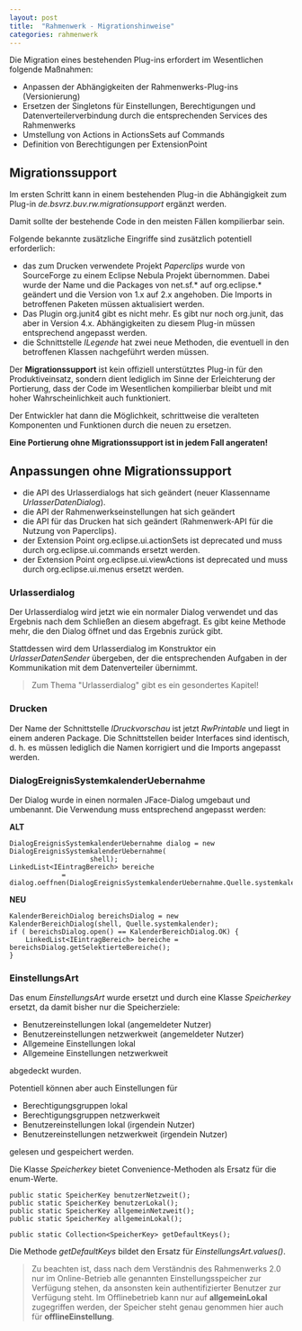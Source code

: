 ```yaml
---
layout: post
title:  "Rahmenwerk - Migrationshinweise"
categories: rahmenwerk
---
```


Die Migration eines bestehenden Plug-ins erfordert im Wesentlichen folgende
Maßnahmen:

- Anpassen der Abhängigkeiten der Rahmenwerks-Plug-ins (Versionierung)
- Ersetzen der Singletons für Einstellungen, Berechtigungen und Datenverteilerverbindung
  durch die entsprechenden Services des Rahmenwerks
- Umstellung von Actions in ActionsSets auf Commands
- Definition von Berechtigungen per ExtensionPoint

## Migrationssupport

Im ersten Schritt kann in einem bestehenden Plug-in die Abhängigkeit zum Plug-in
*de.bsvrz.buv.rw.migrationsupport* ergänzt werden.

Damit sollte der bestehende Code in den meisten Fällen kompilierbar sein.

Folgende bekannte zusätzliche Eingriffe sind zusätzlich potentiell erforderlich: 

- das zum Drucken verwendete Projekt *Paperclips* wurde von SourceForge zu einem Eclipse 
  Nebula Projekt übernommen. Dabei wurde der Name und die Packages von net.sf.* auf 
  org.eclipse.* geändert und die Version von 1.x auf 2.x angehoben.
  Die Imports in betroffenen Paketen müssen aktualisiert werden.
- Das Plugin org.junit4 gibt es nicht mehr. Es gibt nur noch org.junit, das aber in 
  Version 4.x. Abhängigkeiten zu diesem Plug-in müssen entsprechend angepasst werden.
- die Schnittstelle *ILegende* hat zwei neue Methoden, die eventuell in den betroffenen
  Klassen nachgeführt werden müssen.
  
Der **Migrationssupport** ist kein offiziell unterstütztes Plug-in für den 
Produktiveinsatz, sondern dient lediglich im Sinne der Erleichterung der Portierung, 
dass der Code im Wesentlichen kompilierbar bleibt und mit hoher Wahrscheinlichkeit auch
funktioniert. 

Der Entwickler hat dann die Möglichkeit, schrittweise die veralteten Komponenten und 
Funktionen durch die neuen zu ersetzen.

**Eine Portierung ohne Migrationssupport ist in jedem Fall angeraten!**

## Anpassungen ohne Migrationssupport

- die API des Urlasserdialogs hat sich geändert (neuer Klassenname *UrlasserDatenDialog*).
- die API der Rahmenwerkseinstellungen hat sich geändert
- die API für das Drucken hat sich geändert (Rahmenwerk-API für die Nutzung von Paperclips).
- der Extension Point org.eclipse.ui.actionSets ist deprecated und muss durch 
  org.eclipse.ui.commands ersetzt werden.
- der Extension Point org.eclipse.ui.viewActions ist deprecated und muss durch 
  org.eclipse.ui.menus ersetzt werden.

### Urlasserdialog

Der Urlasserdialog wird jetzt wie ein normaler Dialog verwendet und das Ergebnis nach 
dem Schließen an diesem abgefragt. Es gibt keine Methode mehr, die den Dialog öffnet 
und das Ergebnis zurück gibt. 

Stattdessen wird dem Urlasserdialog im Konstruktor ein *UrlasserDatenSender* übergeben, 
der die entsprechenden Aufgaben in der Kommunikation mit dem Datenverteiler übernimmt.

> Zum Thema "Urlasserdialog" gibt es ein gesondertes Kapitel! 

### Drucken

Der Name der Schnittstelle *IDruckvorschau* ist jetzt *RwPrintable* und liegt in 
einem anderen Package. Die Schnittstellen beider Interfaces sind identisch, d. h. es
müssen lediglich die Namen korrigiert und die Imports angepasst werden.

### DialogEreignisSystemkalenderUebernahme

Der Dialog wurde in einen normalen JFace-Dialog umgebaut und umbenannt. Die Verwendung muss entsprechend 
angepasst werden:

**ALT**
```
DialogEreignisSystemkalenderUebernahme dialog = new DialogEreignisSystemkalenderUebernahme(
					shell);
LinkedList<IEintragBereich> bereiche 
             = dialog.oeffnen(DialogEreignisSystemkalenderUebernahme.Quelle.systemkalender);
```

**NEU**
```
KalenderBereichDialog bereichsDialog = new KalenderBereichDialog(shell, Quelle.systemkalender);
if ( bereichsDialog.open() == KalenderBereichDialog.OK) {
	LinkedList<IEintragBereich> bereiche = bereichsDialog.getSelektierteBereiche();
}
```

### EinstellungsArt

Das enum *EinstellungsArt* wurde ersetzt und durch eine Klasse *Speicherkey* ersetzt,
da damit bisher nur die Speicherziele:

- Benutzereinstellungen lokal (angemeldeter Nutzer)
- Benutzereinstellungen netzwerkweit (angemeldeter Nutzer)
- Allgemeine Einstellungen lokal
- Allgemeine Einstellungen netzwerkweit 
 
abgedeckt wurden.
 
Potentiell können aber auch Einstellungen für

- Berechtigungsgruppen lokal
- Berechtigungsgruppen netzwerkweit
- Benutzereinstellungen lokal (irgendein Nutzer)
- Benutzereinstellungen netzwerkweit (irgendein Nutzer)

gelesen und gespeichert werden.

Die Klasse *Speicherkey* bietet Convenience-Methoden als Ersatz für die enum-Werte.

```
public static SpeicherKey benutzerNetzweit();
public static SpeicherKey benutzerLokal();
public static SpeicherKey allgemeinNetzweit();
public static SpeicherKey allgemeinLokal();

public static Collection<SpeicherKey> getDefaultKeys();
```

Die Methode *getDefaultKeys* bildet den Ersatz für *EinstellungsArt.values()*.

> Zu beachten ist, dass nach dem Verständnis des Rahmenwerks 2.0 nur im Online-Betrieb alle 
> genannten Einstellungsspeicher zur Verfügung stehen, da ansonsten kein authentifizierter
> Benutzer zur Verfügung steht.
> Im Offlinebetrieb kann nur auf **allgemeinLokal** zugegriffen werden, der Speicher steht
> genau genommen hier auch für **offlineEinstellung**.




 
